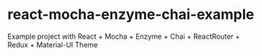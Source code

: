 # react-mocha-enzyme-chai-example
Example project with React + Mocha + Enzyme + Chai + ReactRouter + Redux + Material-UI Theme
